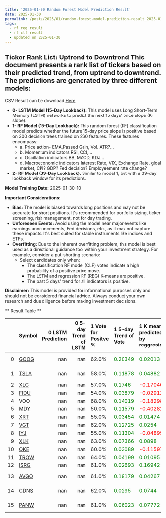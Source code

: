 ```yaml
---
title: '2025-01-30 Random Forest Model Prediction Result'
date: 2025-01-30
permalink: /posts/2025/01/random-forest-model-prediction-result_2025-01-30_10/
tags:
  - rf reg result
  - rf clf result
  - updated on 2025-01-30
---
```

## Ticker Rank List: Uptrend to Downtrend This document presents a rank list of tickers based on their predicted trend, from uptrend to downtrend. The predictions are generated by three different models:
 CSV Result can be download [ Here ](https://cliffordhu.github.io/images/2025-01-30-random-forest-model-prediction-result_2025-01-30_10.csv) 

* **0- LSTM Model (15-Day Lookback):** This model uses Long Short-Term Memory (LSTM) networks to predict the next 15 days' price slope (K-slope). 
* **1- RF Model (15-Day Lookback):** This random forest (RF) classification model predicts whether the future 15-day price slope is positive based on 300 decision trees trained on 260 features. These features encompass: 
     * a. Price action- EMA,Passed Gain, Vol. ATR?...  
     * b. Momentum indicators  RSI, CCI,...  
     * c. Oscillation indicators  BB, MACD, KDJ... 
     * d. Macroeconomic indicators Interest Rate, VIX, Exchange Rate, gloal market, CPI? GDP? Fed decision? Employeement rate change? 
 * **2- RF Model (39-Day Lookback):** Similar to model 1, but with a 39-day lookback window for its predictions. 

 **Model Training Date:** 2025-01-30-10 
 
 **Important Considerations:** 
 
 * **Bias:** The model is biased towards long positions and may not be accurate for short positions. It's recommended for portfolio sizing, ticker screening, risk management, not for day trading.
 * **Unforeseen Events:** Avoid using the model near major events like earnings announcements, Fed decisions, etc., as it may not capture these impacts. It's best suited for stable instruments like indices and ETFs.
 * **Overfitting:** Due to the inherent overfitting problem, this model is best used as a directional guidance tool within your investment strategy. For example, consider a put-shorting scenario:
     * Select candidates only when: 
         * The classification RF model (CLF) votes indicate a high probability of a positive price move.
         * The LSTM and regression RF (REG) K-means are positive. 
         * The past 5 days' trend for all indicators is positive. 
 
 **Disclaimer:** This model is provided for informational purposes only and should not be considered financial advice. Always conduct your own research and due diligence before making investment decisions.



** Result Table **

</details>

|    | Symbol                                                  |   0 LSTM Prediction |   0 5-day Trend of LSTM | 1 Vote for Positve %   | 1 5-day Trend of Vote                        | 1 K mean predicted by reggresion             | 1 5-day Trend of K mean                      | 2 Vote for Positve %   | 2 5-day Trend of Vote                        | 2 K mean predicted by reggresion             | 2 5-day Trend of K mean                      |   3 LDA Gain Loss dB |   Total | Sector                 |   Rank |   Rank Percent |
|---:|:--------------------------------------------------------|--------------------:|------------------------:|:-----------------------|:---------------------------------------------|:---------------------------------------------|:---------------------------------------------|:-----------------------|:---------------------------------------------|:---------------------------------------------|:---------------------------------------------|---------------------:|--------:|:-----------------------|-------:|---------------:|
|  0 | [GOOG](https://finance.yahoo.com/quote/GOOG/financials) |                 nan |                     nan | 62.0%                  | <span style="color: green;"> 0.20349 </span> | <span style="color: green;"> 0.02013 </span> | <span style="color: green;"> 0.0091 </span>  | 65.0%                  | <span style="color: green;"> 0.15784 </span> | <span style="color: green;"> 0.01365 </span> | <span style="color: green;"> 0.01424 </span> |              12.1675 | 14.8219 | Communication Services |     16 |           0.93 |
|  1 | [TSLA](https://finance.yahoo.com/quote/TSLA/financials) |                 nan |                     nan | 58.0%                  | <span style="color: green;"> 0.11878 </span> | <span style="color: green;"> 0.04882 </span> | <span style="color: red;"> -0.01833 </span>  | 57.0%                  | <span style="color: green;"> 0.14734 </span> | <span style="color: green;"> 0.08738 </span> | <span style="color: red;"> -0.00366 </span>  |              15.1077 | 16.6195 | Consumer Discretionary |      7 |           0.97 |
|  2 | [XLC](https://finance.yahoo.com/quote/XLC/financials)   |                 nan |                     nan | 57.0%                  | <span style="color: green;"> 0.1746 </span>  | <span style="color: red;"> -0.17046 </span>  | <span style="color: red;"> -0.00737 </span>  | 55.0%                  | <span style="color: green;"> 0.24938 </span> | <span style="color: red;"> -0.13557 </span>  | <span style="color: red;"> -0.00176 </span>  |              16.706  | 17.9346 | ETF                    |      4 |           0.98 |
|  3 | [FIDU](https://finance.yahoo.com/quote/FIDU/financials) |                 nan |                     nan | 54.0%                  | <span style="color: green;"> 0.03879 </span> | <span style="color: red;"> -0.02912 </span>  | <span style="color: green;"> 0.00409 </span> | 52.0%                  | <span style="color: green;"> 0.07979 </span> | <span style="color: red;"> -0.04301 </span>  | <span style="color: green;"> 0.0032 </span>  |              17.1867 | 17.8769 | ETF                    |      5 |           0.98 |
|  4 | [VOO](https://finance.yahoo.com/quote/VOO/financials)   |                 nan |                     nan | 68.0%                  | <span style="color: green;"> 0.14019 </span> | <span style="color: red;"> -0.18298 </span>  | <span style="color: red;"> -0.02086 </span>  | 69.0%                  | <span style="color: green;"> 0.08272 </span> | <span style="color: red;"> -0.21153 </span>  | <span style="color: red;"> -0.01888 </span>  |              12.2    | 15.8888 | ETF                    |     12 |           0.95 |
|  5 | [MDY](https://finance.yahoo.com/quote/MDY/financials)   |                 nan |                     nan | 50.0%                  | <span style="color: green;"> 0.11579 </span> | <span style="color: red;"> -0.40282 </span>  | <span style="color: green;"> 0.00572 </span> | 49.0%                  | <span style="color: green;"> 0.07365 </span> | <span style="color: red;"> -0.45369 </span>  | <span style="color: green;"> 0.02614 </span> |              14.7277 | 14.6396 | ETF                    |     18 |           0.92 |
|  6 | [XRT](https://finance.yahoo.com/quote/XRT/financials)   |                 nan |                     nan | 55.0%                  | <span style="color: green;"> 0.03454 </span> | <span style="color: green;"> 0.01474 </span> | <span style="color: green;"> 0.00027 </span> | 55.0%                  | <span style="color: green;"> 0.01187 </span> | <span style="color: green;"> 0.02504 </span> | <span style="color: green;"> 0.00065 </span> |              13.3952 | 14.4133 | ETF                    |     19 |           0.92 |
|  7 | [VGT](https://finance.yahoo.com/quote/VGT/financials)   |                 nan |                     nan | 62.0%                  | <span style="color: green;"> 0.12725 </span> | <span style="color: green;"> 0.0254 </span>  | <span style="color: green;"> 0.04776 </span> | 57.0%                  | <span style="color: green;"> 0.07124 </span> | <span style="color: red;"> -0.1028 </span>   | <span style="color: green;"> 0.04387 </span> |              12.4474 | 14.3631 | ETF                    |     20 |           0.92 |
|  8 | [IYJ](https://finance.yahoo.com/quote/IYJ/financials)   |                 nan |                     nan | 55.0%                  | <span style="color: green;"> 0.11304 </span> | <span style="color: red;"> -0.04899 </span>  | <span style="color: green;"> 0.0052 </span>  | 53.0%                  | <span style="color: green;"> 0.21075 </span> | <span style="color: red;"> -0.04157 </span>  | <span style="color: green;"> 0.00645 </span> |              13.4665 | 14.2109 | ETF                    |     21 |           0.91 |
|  9 | [XLK](https://finance.yahoo.com/quote/XLK/financials)   |                 nan |                     nan | 63.0%                  | <span style="color: green;"> 0.07366 </span> | <span style="color: green;"> 0.0898 </span>  | <span style="color: green;"> 0.02439 </span> | 67.0%                  | <span style="color: green;"> 0.27139 </span> | <span style="color: green;"> 0.06231 </span> | <span style="color: green;"> 0.02396 </span> |              10.5404 | 13.5132 | ETF                    |     25 |           0.89 |
| 10 | [OKE](https://finance.yahoo.com/quote/OKE/financials)   |                 nan |                     nan | 60.0%                  | <span style="color: green;"> 0.03089 </span> | <span style="color: red;"> -0.11597 </span>  | <span style="color: green;"> 0.00416 </span> | 61.0%                  | <span style="color: green;"> 0.06299 </span> | <span style="color: red;"> -0.14335 </span>  | <span style="color: green;"> 0.0021 </span>  |              11.8769 | 14.0407 | Energy                 |     23 |           0.9  |
| 11 | [TROW](https://finance.yahoo.com/quote/TROW/financials) |                 nan |                     nan | 64.0%                  | <span style="color: green;"> 0.04199 </span> | <span style="color: green;"> 0.01095 </span> | <span style="color: green;"> 0.00783 </span> | 61.0%                  | <span style="color: green;"> 0.07128 </span> | <span style="color: green;"> 0.02709 </span> | <span style="color: green;"> 0.0064 </span>  |              18.5912 | 21.0299 | Financials             |      1 |           1    |
| 12 | [ISRG](https://finance.yahoo.com/quote/ISRG/financials) |                 nan |                     nan | 61.0%                  | <span style="color: green;"> 0.02693 </span> | <span style="color: green;"> 0.16942 </span> | <span style="color: green;"> 0.0083 </span>  | 61.0%                  | <span style="color: green;"> 0.02792 </span> | <span style="color: green;"> 0.17049 </span> | <span style="color: green;"> 0.00246 </span> |              17.0266 | 19.1736 | Health Care            |      3 |           0.99 |
| 13 | [AVGO](https://finance.yahoo.com/quote/AVGO/financials) |                 nan |                     nan | 61.0%                  | <span style="color: green;"> 0.19179 </span> | <span style="color: green;"> 0.04267 </span> | <span style="color: green;"> 0.01571 </span> | 59.0%                  | <span style="color: green;"> 0.17204 </span> | <span style="color: green;"> 0.04381 </span> | <span style="color: green;"> 0.01354 </span> |              17.4494 | 19.443  | Information Technology |      2 |           0.99 |
| 14 | [CDNS](https://finance.yahoo.com/quote/CDNS/financials) |                 nan |                     nan | 62.0%                  | <span style="color: green;"> 0.0295 </span>  | <span style="color: green;"> 0.0744 </span>  | <span style="color: green;"> 0.01713 </span> | 66.0%                  | <span style="color: green;"> 0.0729 </span>  | <span style="color: green;"> 0.07852 </span> | <span style="color: green;"> 0.02695 </span> |              13.8548 | 16.6683 | Information Technology |      6 |           0.97 |
| 15 | [PANW](https://finance.yahoo.com/quote/PANW/financials) |                 nan |                     nan | 61.0%                  | <span style="color: green;"> 0.06023 </span> | <span style="color: green;"> 0.07772 </span> | <span style="color: red;"> -0.00294 </span>  | 62.0%                  | <span style="color: red;"> -0.02438 </span>  | <span style="color: green;"> 0.07431 </span> | <span style="color: red;"> -0.00363 </span>  |              13.8982 | 16.1136 | Information Technology |     11 |           0.95 |
 </details>

